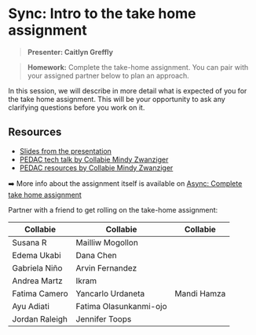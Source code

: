 # Sync: Intro to the take home assignment

> **Presenter: Caitlyn Greffly**

> **Homework:** Complete the take-home assignment. You can pair with your assigned partner below to plan an approach.

In this session, we will describe in more detail what is expected of you for the take home assignment. This will be your opportunity to ask any clarifying questions before you work on it.

## Resources

- [Slides from the presentation](https://docs.google.com/presentation/d/1msMpJgBn6WAi3vT2Tcf_h5mkueTjXBgR0BLfWwvwfwY/edit?usp=sharing)
- [PEDAC tech talk by Collabie Mindy Zwanziger](https://youtu.be/1_dWepaAg50)
- [PEDAC resources by Collabie Mindy Zwanziger](https://github.com/mindyzwan/PEDAC-workshop)

➡️ More info about the assignment itself is available on [Async: Complete take home assignment](./complete-take-home-assignment.md)

Partner with a friend to get rolling on the take-home assignment: 

| Collabie | Collabie | Collabie |
| ---- | ---- | ---- |
| Susana R | Mailliw Mogollon |
| Edema Ukabi | Dana Chen |
| Gabriela Niño | Arvin Fernandez |
| Andrea Martz | Ikram |
| Fatima Camero | Yancarlo Urdaneta  | Mandi Hamza |
| Ayu Adiati | Fatima Olasunkanmi-ojo |
| Jordan Raleigh | Jennifer Toops |